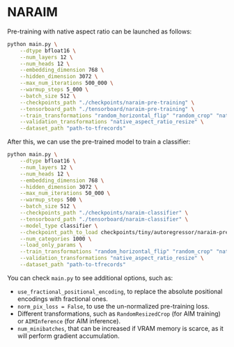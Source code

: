# NARAIM

Pre-training with native aspect ratio can be launched as follows:

```bash
python main.py \
    --dtype bfloat16 \
    --num_layers 12 \
    --num_heads 12 \
    --embedding_dimension 768 \
    --hidden_dimension 3072 \
    --max_num_iterations 500_000 \
    --warmup_steps 5_000 \
    --batch_size 512 \
    --checkpoints_path "./checkpoints/naraim-pre-training" \
    --tensorboard_path "./tensorboard/naraim-pre-training" \
    --train_transformations "random_horizontal_flip" "random_crop" "native_aspect_ratio_resize" \
    --validation_transformations "native_aspect_ratio_resize" \
    --dataset_path "path-to-tfrecords"
```

After this, we can use the pre-trained model to train a classifier:
```bash
python main.py \
    --dtype bfloat16 \
    --num_layers 12 \
    --num_heads 12 \
    --embedding_dimension 768 \
    --hidden_dimension 3072 \
    --max_num_iterations 50_000 \
    --warmup_steps 500 \
    --batch_size 512 \
    --checkpoints_path "./checkpoints/naraim-classifier" \
    --tensorboard_path "./tensorboard/naraim-classifier" \
    --model_type classifier \
    --checkpoint_path_to_load checkpoints/tiny/autoregressor/naraim-pre-training/step_500000 \
    --num_categories 1000 \
    --load_only_params \
    --train_transformations "random_horizontal_flip" "random_crop" "native_aspect_ratio_resize" \
    --validation_transformations "native_aspect_ratio_resize" \
    --dataset_path "path-to-tfrecords"
```

You can check `main.py` to see additional options, such as:
- `use_fractional_positional_encoding`, to replace the absolute positional encodings with fractional ones.
- `norm_pix_loss = False`, to use the un-normalized pre-training loss.
- Different transformations, such as `RandomResizedCrop` (for AIM training) or `AIMInference` (for AIM inference).
- `num_minibatches`, that can be increased if VRAM memory is scarce, as it will perform gradient accumulation. 
